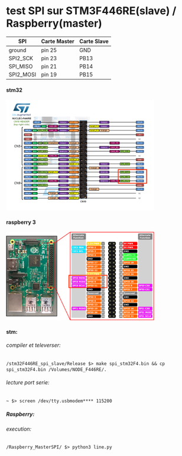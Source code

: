 # test SPI sur STM3F446RE(slave) / Raspberry(master)

SPI | Carte Master | Carte Slave | 
| --- | --- | --- |
ground | pin 25 | GND
SPI2_SCK | pin 23	|	PB13
SPI_MISO | pin 21 | PB14
SPI2_MOSI| pin 19 | PB15

#### stm32
 <img src="readme/STM32F446RE_SPI.png" width="400">

#### raspberry 3
<img src="readme/Raspberry_3_spi.png" width="400">

####  stm:
###### compiler et televerser: 
    /stm32F446RE_spi_slave/Release $> make spi_stm32F4.bin && cp spi_stm32F4.bin /Volumes/NODE_F446RE/.
###### lecture port serie:
    ~ $> screen /dev/tty.usbmodem**** 115200

##### Raspberry:
<!-- ###### compilation: -->
   <!-- /Raspberry_MasterSPI/ $> gcc -o spi_write spi_master_write.c -->
###### execution:
<!-- /Raspberry_MasterSPI/ $> ./spi_write /dev/spidev0.1 100000 -->
    /Raspberry_MasterSPI/ $> python3 line.py


